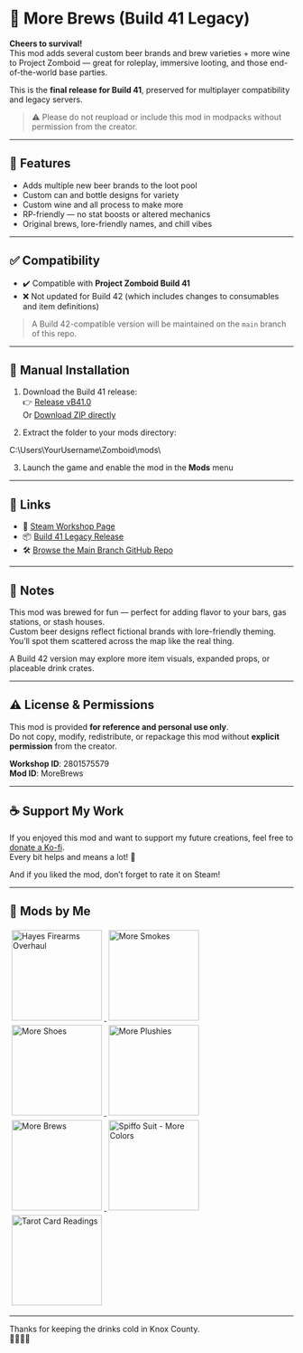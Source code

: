 # 🍺 More Brews (Build 41 Legacy)

**Cheers to survival!**  
This mod adds several custom beer brands and brew varieties + more wine to Project Zomboid — great for roleplay, immersive looting, and those end-of-the-world base parties.

This is the **final release for Build 41**, preserved for multiplayer compatibility and legacy servers.

> ⚠️ Please do not reupload or include this mod in modpacks without permission from the creator.

---

## 🍻 Features

- Adds multiple new beer brands to the loot pool
- Custom can and bottle designs for variety
- Custom wine and all process to make more
- RP-friendly — no stat boosts or altered mechanics
- Original brews, lore-friendly names, and chill vibes

---

## ✅ Compatibility

- ✔️ Compatible with **Project Zomboid Build 41**
- ❌ Not updated for Build 42 (which includes changes to consumables and item definitions)

> A Build 42-compatible version will be maintained on the `main` branch of this repo.

---

## 💾 Manual Installation

1. Download the Build 41 release:  
   👉 [Release vB41.0](https://github.com/RHay6868/pz-mods-more-brews/releases/tag/vB41.0)  
   Or [Download ZIP directly](https://github.com/RHay6868/pz-mods-more-brews/archive/refs/tags/vB41.0.zip)

2. Extract the folder to your mods directory:

C:\Users\YourUsername\Zomboid\mods\

3. Launch the game and enable the mod in the **Mods** menu

---

## 🔗 Links

- 🧵 [Steam Workshop Page](https://steamcommunity.com/sharedfiles/filedetails/?id=2801575579)  
- 📦 [Build 41 Legacy Release](https://github.com/RHay6868/pz-mods-more-brews/releases/tag/vB41.0)  
- 🛠 [Browse the Main Branch GitHub Repo](https://github.com/RHay6868/pz-mods-more-brews)

---

## 📌 Notes

This mod was brewed for fun — perfect for adding flavor to your bars, gas stations, or stash houses.  
Custom beer designs reflect fictional brands with lore-friendly theming. You’ll spot them scattered across the map like the real thing.

A Build 42 version may explore more item visuals, expanded props, or placeable drink crates.

---

## ⚠️ License & Permissions

This mod is provided **for reference and personal use only**.  
Do not copy, modify, redistribute, or repackage this mod without **explicit permission** from the creator.

**Workshop ID**: 2801575579        
**Mod ID**: MoreBrews

---

## ☕ Support My Work

If you enjoyed this mod and want to support my future creations, feel free to [donate a Ko-fi](https://ko-fi.com/ryanhayes).  
Every bit helps and means a lot! 💙

And if you liked the mod, don’t forget to rate it on Steam!

---

## 🧵 Mods by Me

<a href="https://steamcommunity.com/sharedfiles/filedetails/?id=2950018687">
  <img src="https://images.steamusercontent.com/ugc/2015963598372661329/B17E7C7FCF04C48160BFB9E987C086EEED16497D/" width="160" style="margin: 4px;" title="Hayes Firearms Overhaul">
</a>
<a href="https://steamcommunity.com/sharedfiles/filedetails/?id=2795036124">
  <img src="https://images.steamusercontent.com/ugc/1996818260943233101/D814FAEA7BFAA6149C76E04B21A984F0B2A1F42B/" width="160" style="margin: 4px;" title="More Smokes">
</a>
<a href="https://steamcommunity.com/sharedfiles/filedetails/?id=2801575579">
  <img src="https://images.steamusercontent.com/ugc/1859450874949341016/318A3B805ED8A0AC6BC9008D3BCDBFA61862872B/" width="160" style="margin: 4px;" title="More Shoes">
</a>
<a href="https://steamcommunity.com/sharedfiles/filedetails/?id=2884033891">
  <img src="https://images.steamusercontent.com/ugc/1816648364485570105/A6154A0815FAE7D3443BB2EE5429448B6C0A7FAA/" width="160" style="margin: 4px;" title="More Plushies">
</a>
<a href="https://steamcommunity.com/sharedfiles/filedetails/?id=2923439994">
  <img src="https://images.steamusercontent.com/ugc/1813272005283694112/FDD94F2E4F3994DBEC1F1710A88F98829843649B/" width="160" style="margin: 4px;" title="More Brews">
</a>
<a href="https://steamcommunity.com/sharedfiles/filedetails/?id=2792074336">
  <img src="https://images.steamusercontent.com/ugc/1816647644125465954/DE4DA8B080356B19B39B66016D9B1E4AFAF4A080/" width="160" style="margin: 4px;" title="Spiffo Suit - More Colors">
</a>
<a href="https://steamcommunity.com/sharedfiles/filedetails/?id=2928012665">
  <img src="https://images.steamusercontent.com/ugc/1996818898453980605/F43907B8F8BD9F8614A44AADC1193EA4B0427B60/" width="160" style="margin: 4px;" title="Tarot Card Readings">
</a>

---

Thanks for keeping the drinks cold in Knox County.  
🍺🧊🧟‍♂️